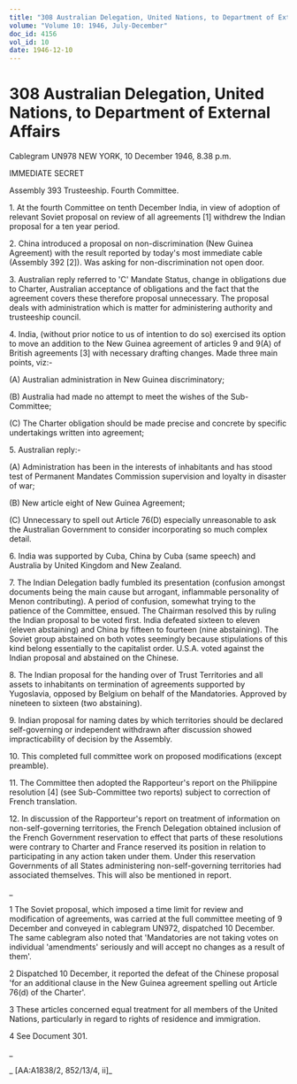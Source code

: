 ```yaml
---
title: "308 Australian Delegation, United Nations, to Department of External Affairs"
volume: "Volume 10: 1946, July-December"
doc_id: 4156
vol_id: 10
date: 1946-12-10
---
```


# 308 Australian Delegation, United Nations, to Department of External Affairs

Cablegram UN978 NEW YORK, 10 December 1946, 8.38 p.m.

IMMEDIATE SECRET

Assembly 393 Trusteeship. Fourth Committee.

1\. At the fourth Committee on tenth December India, in view of adoption of relevant Soviet proposal on review of all agreements [1] withdrew the Indian proposal for a ten year period.

2\. China introduced a proposal on non-discrimination (New Guinea Agreement) with the result reported by today's most immediate cable (Assembly 392 [2]). Was asking for non-discrimination not open door.

3\. Australian reply referred to 'C' Mandate Status, change in obligations due to Charter, Australian acceptance of obligations and the fact that the agreement covers these therefore proposal unnecessary. The proposal deals with administration which is matter for administering authority and trusteeship council.

4\. India, (without prior notice to us of intention to do so) exercised its option to move an addition to the New Guinea agreement of articles 9 and 9(A) of British agreements [3] with necessary drafting changes. Made three main points, viz:-

(A) Australian administration in New Guinea discriminatory;

(B) Australia had made no attempt to meet the wishes of the Sub- Committee;

(C) The Charter obligation should be made precise and concrete by specific undertakings written into agreement;

5\. Australian reply:-

(A) Administration has been in the interests of inhabitants and has stood test of Permanent Mandates Commission supervision and loyalty in disaster of war;

(B) New article eight of New Guinea Agreement;

(C) Unnecessary to spell out Article 76(D) especially unreasonable to ask the Australian Government to consider incorporating so much complex detail.

6\. India was supported by Cuba, China by Cuba (same speech) and Australia by United Kingdom and New Zealand.

7\. The Indian Delegation badly fumbled its presentation (confusion amongst documents being the main cause but arrogant, inflammable personality of Menon contributing). A period of confusion, somewhat trying to the patience of the Committee, ensued. The Chairman resolved this by ruling the Indian proposal to be voted first. India defeated sixteen to eleven (eleven abstaining) and China by fifteen to fourteen (nine abstaining). The Soviet group abstained on both votes seemingly because stipulations of this kind belong essentially to the capitalist order. U.S.A. voted against the Indian proposal and abstained on the Chinese.

8\. The Indian proposal for the handing over of Trust Territories and all assets to inhabitants on termination of agreements supported by Yugoslavia, opposed by Belgium on behalf of the Mandatories. Approved by nineteen to sixteen (two abstaining).

9\. Indian proposal for naming dates by which territories should be declared self-governing or independent withdrawn after discussion showed impracticability of decision by the Assembly.

10\. This completed full committee work on proposed modifications (except preamble).

11\. The Committee then adopted the Rapporteur's report on the Philippine resolution [4] (see Sub-Committee two reports) subject to correction of French translation.

12\. In discussion of the Rapporteur's report on treatment of information on non-self-governing territories, the French Delegation obtained inclusion of the French Government reservation to effect that parts of these resolutions were contrary to Charter and France reserved its position in relation to participating in any action taken under them. Under this reservation Governments of all States administering non-self-governing territories had associated themselves. This will also be mentioned in report.

_

1 The Soviet proposal, which imposed a time limit for review and modification of agreements, was carried at the full committee meeting of 9 December and conveyed in cablegram UN972, dispatched 10 December. The same cablegram also noted that 'Mandatories are not taking votes on individual 'amendments' seriously and will accept no changes as a result of them'.

2 Dispatched 10 December, it reported the defeat of the Chinese proposal 'for an additional clause in the New Guinea agreement spelling out Article 76(d) of the Charter'.

3 These articles concerned equal treatment for all members of the United Nations, particularly in regard to rights of residence and immigration.

4 See Document 301.

_

_ [AA:A1838/2, 852/13/4, ii]_
